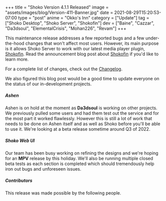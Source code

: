 +++
title = "Shoko Version 4.1.1 Released"
image = "assets/images/blog/Version-411-Banner.jpg"
date = 2021-08-29T15:20:53-07:00
type = "post"
anime = "Okko's Inn"
category = ["Update"]
tag = ["Shoko Desktop", "Shoko Server", "Shokofin"]
dev = ["Baine", "Cazzar", "Da3dsoul", "ElementalCrisis", "Mohan226", "Revam"]
+++

This maintenance release addresses a few reported bugs and a few under-the-hood changes that won't affect most users. However, its main purpose is it allows Shoko Server to work with our latest media player plugin, [Shokofin](https://shokoanime.com/blog/tag/shokofin/). Read the announcement blog post about [Shokofin](https://shokoanime.com/blog/hello-shokofin/) if you'd like to learn more. 

For a complete list of changes, check out the [Changelog](https://docs.shokoanime.com/changelog/).

We also figured this blog post would be a good time to update everyone on the status of our in-development projects. 

##### Ashen 

Ashen is on hold at the moment as **Da3dsoul** is working on other projects. We previously pulled some users and had them test out the service and for the most part it worked flawlessly. However this is still a lot of work that needs to be done on Ashen itself and as well as Shoko before you'll be able to use it. We're looking at a beta release sometime around Q3 of 2022.

##### Shoko Web UI 

Our team has been busy working on refining the designs and we're hoping for an **MPV** release by this holiday. We'll also be running multiple closed beta tests as each section is completed which should tremendously help iron out bugs and unforeseen issues. 

##### Contributors

This release was made possible by the following people.